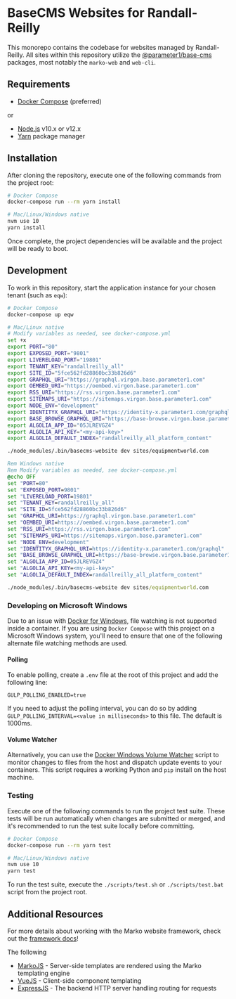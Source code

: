# BaseCMS Websites for Randall-Reilly
This monorepo contains the codebase for websites managed by Randall-Reilly. All sites within this repository utilize the [@parameter1/base-cms](https://github.com/parameter1/base-cms) packages, most notably the `marko-web` and `web-cli`.

## Requirements
- [Docker Compose](https://docs.docker.com/compose/) (preferred)

or

- [Node.js](https://nodejs.org) v10.x or v12.x
- [Yarn](https://yarnpkg.com) package manager

## Installation
After cloning the repository, execute one of the following commands from the project root:
```sh
# Docker Compose
docker-compose run --rm yarn install
```

```sh
# Mac/Linux/Windows native
nvm use 10
yarn install
```
Once complete, the project dependencies will be available and the project will be ready to boot.

## Development
To work in this repository, start the application instance for your chosen tenant (such as `eqw`):
```sh
# Docker Compose
docker-compose up eqw
```

```sh
# Mac/Linux native
# Modify variables as needed, see docker-compose.yml
set +x
export PORT="80"
export EXPOSED_PORT="9801"
export LIVERELOAD_PORT="19801"
export TENANT_KEY="randallreilly_all"
export SITE_ID="5fce562fd28860bc33b826d6"
export GRAPHQL_URI="https://graphql.virgon.base.parameter1.com"
export OEMBED_URI="https://oembed.virgon.base.parameter1.com"
export RSS_URI="https://rss.virgon.base.parameter1.com"
export SITEMAPS_URI="https://sitemaps.virgon.base.parameter1.com"
export NODE_ENV="development"
export IDENTITYX_GRAPHQL_URI="https://identity-x.parameter1.com/graphql"
export BASE_BROWSE_GRAPHQL_URI="https://base-browse.virgon.base.parameter1.com/graphql"
export ALGOLIA_APP_ID="05JLREVGZ4"
export ALGOLIA_API_KEY="<my-api-key>"
export ALGOLIA_DEFAULT_INDEX="randallreilly_all_platform_content"

./node_modules/.bin/basecms-website dev sites/equipmentworld.com
```

```bat
Rem Windows native
Rem Modify variables as needed, see docker-compose.yml
@echo OFF
set "PORT=80"
set "EXPOSED_PORT=9801"
set "LIVERELOAD_PORT=19801"
set "TENANT_KEY=randallreilly_all"
set "SITE_ID=5fce562fd28860bc33b826d6"
set "GRAPHQL_URI=https://graphql.virgon.base.parameter1.com"
set "OEMBED_URI=https://oembed.virgon.base.parameter1.com"
set "RSS_URI=https://rss.virgon.base.parameter1.com"
set "SITEMAPS_URI=https://sitemaps.virgon.base.parameter1.com"
set "NODE_ENV=development"
set "IDENTITYX_GRAPHQL_URI=https://identity-x.parameter1.com/graphql"
set "BASE_BROWSE_GRAPHQL_URI=https://base-browse.virgon.base.parameter1.com/graphql"
set "ALGOLIA_APP_ID=05JLREVGZ4"
set "ALGOLIA_API_KEY=<my-api-key>"
set "ALGOLIA_DEFAULT_INDEX=randallreilly_all_platform_content"

./node_modules/.bin/basecms-website dev sites/equipmentworld.com
```

### Developing on Microsoft Windows

Due to an issue with [Docker for Windows](https://forums.docker.com/t/file-system-watch-does-not-work-with-mounted-volumes/12038/16), file watching is not supported inside a container. If you are using `Docker Compose` with this project on a Microsoft Windows system, you'll need to ensure that one of the following alternate file watching methods are used.

#### Polling
To enable polling, create a `.env` file at the root of this project and add the following line:
```
GULP_POLLING_ENABLED=true
```

If you need to adjust the polling interval, you can do so by adding `GULP_POLLING_INTERVAL=<value in milliseconds>` to this file. The default is 1000ms.

#### Volume Watcher
Alternatively, you can use the [Docker Windows Volume Watcher](https://github.com/merofeev/docker-windows-volume-watcher) script to monitor changes to files from the host and dispatch update events to your containers. This script requires a working Python and `pip` install on the host machine.

### Testing
Execute one of the following commands to run the project test suite. These tests will be run automatically when changes are submitted or merged, and it's recommended to run the test suite locally before committing.

```sh
# Docker Compose
docker-compose run --rm yarn test
```

```sh
# Mac/Linux/Windows native
nvm use 10
yarn test
```

To run the test suite, execute the `./scripts/test.sh` or `./scripts/test.bat` script from the project root.

## Additional Resources

For more details about working with the Marko website framework, check out the [framework docs](https://docs.parameter1.com)!

The following
- [MarkoJS](https://markojs.com/docs/getting-started/) - Server-side templates are rendered using the Marko templating engine
- [VueJS](https://vuejs.org) - Client-side component templating
- [ExpressJS](https://expressjs.com) - The backend HTTP server handling routing for requests
